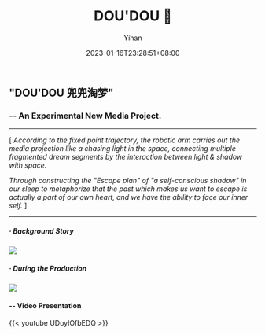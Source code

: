 ﻿---
title: "DOU'DOU 🦾"
date: 2023-01-16T23:28:51+08:00
hidemeta: true
draft: false
author: ["Yihan"]
keywords: 
- New Media
tags:
- New Media
- Mapping
- Robot Arm
- Performance
description: ""
showToc: true
TocOpen: true
showbreadcrumbs: true
disableShare: true
weight: 288
cover:
    image: "projects/doudou/ddcover.jpg"
    caption: "What can we learn from the subconscious actions in dreams? "
    alt: ""
    relative: false

---

## "DOU'DOU 兜兜淘梦"
### -- An Experimental New Media Project.

----------------

[ *According to the fixed point trajectory, the robotic arm carries out the media projection like a chasing light in the space, connecting multiple fragmented dream segments by the interaction between light & shadow with space.*

*Through constructing the "Escape plan" of "a self-conscious shadow" in our sleep to metaphorize that the past which makes us want to escape is actually a part of our own heart, and we have the ability to face our inner self.* ]

----------------

##### · Background Story
![](dd1.jpg)
##### · During the Production
![](dd2.jpg)


#### -- Video Presentation
{{< youtube UDoylOfbEDQ >}}
